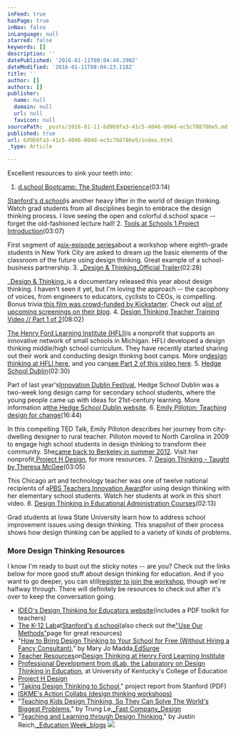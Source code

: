```yaml
---
inFeed: true
hasPage: true
inNav: false
inLanguage: null
starred: false
keywords: []
description: ''
datePublished: '2016-01-11T08:04:49.290Z'
dateModified: '2016-01-11T08:04:23.118Z'
title: ''
author: []
authors: []
publisher:
  name: null
  domain: null
  url: null
  favicon: null
sourcePath: _posts/2016-01-11-6d9b9fa3-41c5-4046-804d-ec5c788786e5.md
published: true
url: 6d9b9fa3-41c5-4046-804d-ec5c788786e5/index.html
_type: Article

---
```

Excellent resources to sink your teeth into: 

1. [d.school Bootcamp: The Student Experience][0](03:14)

[Stanford's d.school][1]is another heavy lifter in the world of design thinking. Watch grad students from all disciplines begin to embrace the design thinking process. I love seeing the open and colorful d.school space -- forget the old-fashioned lecture hall!
2. [Tools at Schools 1.Project Introduction][2](03:07)

First segment of a[six-episode series][3]about a workshop where eighth-grade students in New York City are asked to dream up the basic elements of the classroom of the future using design thinking. Great example of a school-business partnership.
3. [_Design & Thinking_Official Trailer][4](02:28)

_[Design & Thinking][5]_is a documentary released this year about design thinking. I haven't seen it yet, but I'm loving the approach -- the cacophony of voices, from engineers to educators, cyclists to CEOs, is compelling. Bonus trivia:[this film was crowd-funded by Kickstarter][6]. Check out a[list of upcoming screenings on their blog][7].
4. [Design Thinking Teacher Training Video // Part 1 of 2][8](08:02)

[The Henry Ford Learning Institute (HFLI)][9]is a nonprofit that supports an innovative network of small schools in Michigan. HFLI developed a design thinking middle/high school curriculum. They have recently started sharing out their work and conducting design thinking boot camps. More on[design thinking at HFLI here][10], and you can[see Part 2 of this video here][11].
5. [Hedge School Dublin][12](02:30)

Part of last year's[Innovation Dublin Festival][13], Hedge School Dublin was a two-week long design camp for secondary school students, where the young people came up with ideas for 21st-century learning. More information at[the Hedge School Dublin website][14].
6. [Emily Pilloton: Teaching design for change][15](16:44)

In this compelling TED Talk, Emily Pilloton describes her journey from city-dwelling designer to rural teacher. Pilloton moved to North Carolina in 2009 to engage high school students in design thinking to transform their community. She[came back to Berkeley in summer 2012][16]. Visit her nonprofit,[Project H Design][17], for more resources.
7. [Design Thinking - Taught by Theresa McGee][18](03:05)

This Chicago art and technology teacher was one of twelve national recipients of a[PBS Teachers Innovation Award][19]for using design thinking with her elementary school students. Watch her students at work in this short video.
8. [Design Thinking in Educational Administration Courses][20](02:13)

Grad students at Iowa State University learn how to address school improvement issues using design thinking. This snapshot of their process shows how design thinking can be applied to a variety of kinds of problems.

### More Design Thinking Resources

I know I'm ready to bust out the sticky notes -- are you? Check out the links below for more good stuff about design thinking for education. And if you want to go deeper, you can still[register to join the workshop][21], though we're halfway through. There will definitely be resources to check out after it's over to keep the conversation going.

* [IDEO's Design Thinking for Educators website][22](includes a PDF toolkit for teachers)
* [The K-12 Lab][23]at[Stanford's d.school][1](also check out the["Use Our Methods"][24]page for great resources)
* "[How to Bring Design Thinking to Your School for Free (Without Hiring a Fancy Consultant)][25]," by Mary Jo Madda,[EdSurge][26]
* [Teacher Resources][27]on[Design Thinking at Henry Ford Learning Institute][10]
* [Professional Development from dLab, the Laboratory on Design Thinking in Education][28], at University of Kentucky's College of Education
* [Project H Design][17]
* "[Taking Design Thinking to School][29]," project report from Stanford (PDF)
* [ISKME's Action Collabs (design thinking workshops)][30]
* "[Teaching Kids Design Thinking, So They Can Solve The World's Biggest Problems][31]," by Trung Le,[_Fast Company_Design][32]
* "[Teaching and Learning through Design Thinking][33]," by Justin Reich,[_Education Week_blogs][34]
![](https://the-grid-user-content.s3-us-west-2.amazonaws.com/ef36993a-3f64-4980-9a1e-0162cdbbb01a.jpg)

[0]: https://www.youtube.com/watch?v=kAvVd1Ipw68&list=PLAD1F87125529A918&index=1&feature=plpp_video
[1]: http://dschool.stanford.edu/
[2]: https://www.youtube.com/watch?v=_g7AYcEFbC4&list=PLAD1F87125529A918&index=2&feature=plpp_video
[3]: https://www.youtube.com/user/bernhardtdesign/videos
[4]: https://www.youtube.com/watch?v=uilcaXYnluU&list=PLAD1F87125529A918&index=3&feature=plpp_video
[5]: http://designthinkingmovie.com/
[6]: http://www.kickstarter.com/projects/designandthinking/design-and-thinking-a-documentary
[7]: http://www.designthinkingmovie.com/blog/?page_id=316
[8]: https://www.youtube.com/watch?v=qqM8lf3zfFo&list=PLAD1F87125529A918&index=4&feature=plpp_video
[9]: http://www.hfli.org/
[10]: http://www.hfli.org/home/programs/design-thinking
[11]: http://www.youtube.com/watch?v=ziADZVyLTqo
[12]: https://www.youtube.com/watch?v=VQF63Gjw1-E&list=PLAD1F87125529A918&index=5&feature=plpp_video
[13]: http://www.innovationdublin.ie/festival/2012/
[14]: http://www.hedgeschooldublin.com/
[15]: https://www.youtube.com/watch?v=aiIxdFBA0Sw&list=PLAD1F87125529A918&index=6&feature=plpp_video
[16]: http://us1.campaign-archive2.com/?u=b359a93f0f55fe47d363e6fd8&id=06ea98c471
[17]: http://www.projecthdesign.org/
[18]: https://www.youtube.com/watch?v=DsKuhGl5IUo&list=PLAD1F87125529A918&index=7&feature=plpp_video
[19]: http://www.pbs.org/teachers/innovators/
[20]: https://www.youtube.com/watch?v=_syMYst0fXM&list=PLAD1F87125529A918&index=8&feature=plpp_video
[21]: http://www.edutopia.org/design-thinking-workshop-registration
[22]: http://www.designthinkingforeducators.com/
[23]: http://dschool.stanford.edu/k-12-lab/
[24]: http://dschool.stanford.edu/use-our-methods/
[25]: https://www.edsurge.com/n/2015-07-27-how-to-bring-design-thinking-to-your-school-for-free-without-hiring-a-fancy-consultant
[26]: https://www.edsurge.com/
[27]: http://www.hfli.org/home/teachers/teacher-resources
[28]: http://dlab.uky.edu/professional-development/
[29]: http://www.stanford.edu/dept/SUSE/taking-design/presentations/Taking-design-to-school.pdf
[30]: http://www.iskme.org/services/action-collabs
[31]: http://www.fastcodesign.com/1663416/teaching-kids-design-thinking-so-they-can-solve-the-worlds-biggest-problems
[32]: http://www.fastcodesign.com/
[33]: http://blogs.edweek.org/edweek/edtechresearcher/2012/08/teaching_and_learning_through_design_thinking.html
[34]: http://www.edweek.org/ew/section/blogs/index.html